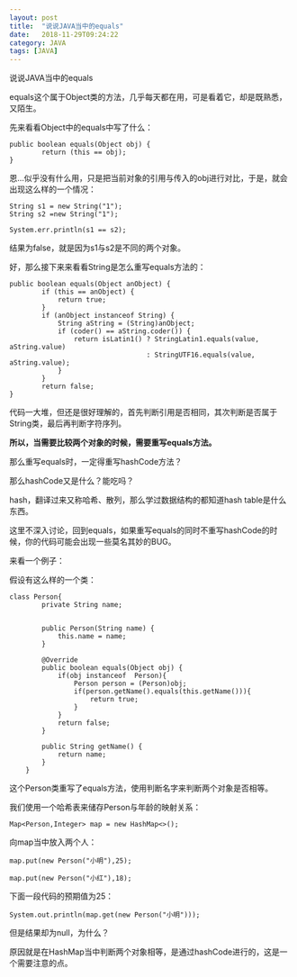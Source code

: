 ```yaml
---
layout: post
title:  "说说JAVA当中的equals"
date:   2018-11-29T09:24:22
category: JAVA
tags: [JAVA]
---
```


说说JAVA当中的equals

<p>equals这个属于Object类的方法，几乎每天都在用，可是看着它，却是既熟悉，又陌生。</p><p>先来看看Object中的equals中写了什么：</p><pre><code>public boolean equals(Object obj) {<br>        return (this == obj);<br>}</code></pre><p>恩...似乎没有什么用，只是把当前对象的引用与传入的obj进行对比，于是，就会出现这么样的一个情况：</p><pre><code>String s1 = new String("1");<br>String s2 =new String("1");<br><br>System.err.println(s1 == s2);</code></pre><p>结果为false，就是因为s1与s2是不同的两个对象。</p><p>好，那么接下来来看看String是怎么重写equals方法的：</p><pre><code>public boolean equals(Object anObject) {<br>        if (this == anObject) {<br>            return true;<br>        }<br>        if (anObject instanceof String) {<br>            String aString = (String)anObject;<br>            if (coder() == aString.coder()) {<br>                return isLatin1() ? StringLatin1.equals(value, aString.value)<br>                                  : StringUTF16.equals(value, aString.value);<br>            }<br>        }<br>        return false;<br>}</code></pre><p>代码一大堆，但还是很好理解的，首先判断引用是否相同，其次判断是否属于String类，最后再判断字符序列。</p><p><span style="font-weight: bold;">所以，当需要比较两个对象的时候，需要重写equals方法。</span></p><p>那么重写equals时，一定得重写hashCode方法？<span style="font-weight: bold;"><br></span></p><p>那么hashCode又是什么？能吃吗？</p><p>hash，翻译过来又称哈希、散列，那么学过数据结构的都知道hash table是什么东西。</p><p>这里不深入讨论，回到equals，如果重写equals的同时不重写hashCode的时候，你的代码可能会出现一些莫名其妙的BUG。</p><p>来看一个例子：</p><p>假设有这么样的一个类：</p><pre><code>class Person{<br>        private String name;<br><br><br>        public Person(String name) {<br>            this.name = name;<br>        }<br><br>        @Override<br>        public boolean equals(Object obj) {<br>            if(obj instanceof  Person){<br>                Person person = (Person)obj;<br>                if(person.getName().equals(this.getName())){<br>                    return true;<br>                }<br>            }<br>            return false;<br>        }<br><br>        public String getName() {<br>            return name;<br>        }<br>    }</code></pre><p>这个Person类重写了equals方法，使用判断名字来判断两个对象是否相等。</p><p>我们使用一个哈希表来储存Person与年龄的映射关系：</p><pre><code>Map&lt;Person,Integer&gt; map = new HashMap&lt;&gt;();</code></pre><p>向map当中放入两个人：</p><pre><code>map.put(new Person("小明"),25);<br>    <br>map.put(new Person("小红"),18);</code></pre><p>下面一段代码的预期值为25：</p><pre><code>System.out.println(map.get(new Person("小明")));</code></pre><p>但是结果却为null，为什么？</p><p>原因就是在HashMap当中判断两个对象相等，是通过hashCode进行的，这是一个需要注意的点。</p><style>
<!--
 /* Font Definitions */
 @font-face
	{font-family:Helvetica;
	panose-1:2 11 6 4 2 2 2 2 2 4;
	mso-font-charset:0;
	mso-generic-font-family:swiss;
	mso-font-pitch:variable;
	mso-font-signature:-536858881 -1073711013 9 0 511 0;}
@font-face
	{font-family:"Cambria Math";
	panose-1:2 4 5 3 5 4 6 3 2 4;
	mso-font-charset:0;
	mso-generic-font-family:roman;
	mso-font-pitch:variable;
	mso-font-signature:3 0 0 0 1 0;}
@font-face
	{font-family:等线;
	panose-1:2 1 6 0 3 1 1 1 1 1;
	mso-font-alt:DengXian;
	mso-font-charset:134;
	mso-generic-font-family:auto;
	mso-font-pitch:variable;
	mso-font-signature:-1610612033 953122042 22 0 262159 0;}
@font-face
	{font-family:"\@等线";
	panose-1:2 1 6 0 3 1 1 1 1 1;
	mso-font-charset:134;
	mso-generic-font-family:auto;
	mso-font-pitch:variable;
	mso-font-signature:-1610612033 953122042 22 0 262159 0;}
 /* Style Definitions */
 p.MsoNormal, li.MsoNormal, div.MsoNormal
	{mso-style-unhide:no;
	mso-style-qformat:yes;
	mso-style-parent:"";
	margin:0cm;
	margin-bottom:.0001pt;
	text-align:justify;
	text-justify:inter-ideograph;
	mso-pagination:none;
	font-size:10.5pt;
	mso-bidi-font-size:11.0pt;
	font-family:等线;
	mso-ascii-font-family:等线;
	mso-ascii-theme-font:minor-latin;
	mso-fareast-font-family:等线;
	mso-fareast-theme-font:minor-fareast;
	mso-hansi-font-family:等线;
	mso-hansi-theme-font:minor-latin;
	mso-bidi-font-family:"Times New Roman";
	mso-bidi-theme-font:minor-bidi;
	mso-font-kerning:1.0pt;}
.MsoChpDefault
	{mso-style-type:export-only;
	mso-default-props:yes;
	font-family:等线;
	mso-bidi-font-family:"Times New Roman";
	mso-bidi-theme-font:minor-bidi;}
 /* Page Definitions */
 @page
	{mso-page-border-surround-header:no;
	mso-page-border-surround-footer:no;}
@page WordSection1
	{size:612.0pt 792.0pt;
	margin:72.0pt 90.0pt 72.0pt 90.0pt;
	mso-header-margin:36.0pt;
	mso-footer-margin:36.0pt;
	mso-paper-source:0;}
div.WordSection1
	{page:WordSection1;}
-->
</style>